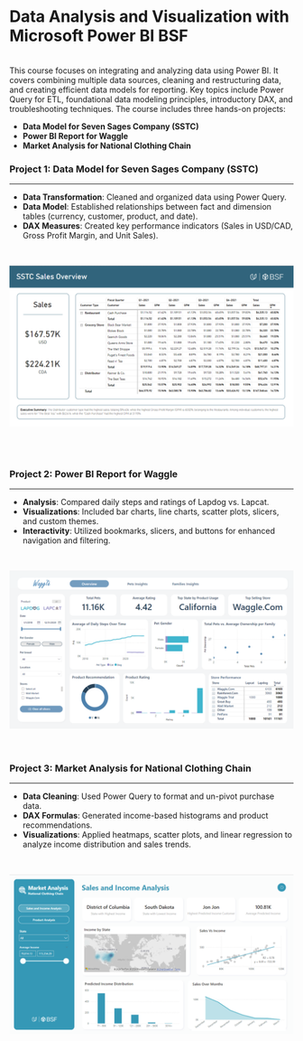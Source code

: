 # Data Analysis and Visualization with Microsoft Power BI BSF  

<br>
This course focuses on integrating and analyzing data using Power BI. It covers combining multiple data sources, cleaning and restructuring data, and creating efficient data models for reporting. Key topics include Power Query for ETL, foundational data modeling principles, introductory DAX, and troubleshooting techniques. The course includes three hands-on projects:

- **Data Model for Seven Sages Company (SSTC)**
- **Power BI Report for Waggle**
- **Market Analysis for National Clothing Chain**


### Project 1: Data Model for Seven Sages Company (SSTC)  
____
- **Data Transformation**: Cleaned and organized data using Power Query.  
- **Data Model**: Established relationships between fact and dimension tables (currency, customer, product, and date).  
- **DAX Measures**: Created key performance indicators (Sales in USD/CAD, Gross Profit Margin, and Unit Sales). <br>
<br>

![Project 1 - Monthly Sales Logs](https://raw.githubusercontent.com/Mariyyahes/Data-Analysis-and-Visualization-with-Microsoft-Power-Bi/main/Project%201%20-%20Create%20a%20Data%20Model%20for%20SSTC/Monthly%20Sales%20Logs/project1.png)

<br>
<br>

### Project 2: Power BI Report for Waggle  
____
- **Analysis**: Compared daily steps and ratings of Lapdog vs. Lapcat.  
- **Visualizations**: Included bar charts, line charts, scatter plots, slicers, and custom themes.  
- **Interactivity**: Utilized bookmarks, slicers, and buttons for enhanced navigation and filtering.
<br>

  ![Project 2](https://github.com/Mariyyahes/Data-Analysis-and-Visualization-with-Microsoft-Power-Bi/blob/main/Project%202%20-%20Building%20a%20PowerBI%20Report%20for%20Waggle/Project2_Dashboard1.png)
<br>
<br>
<br>
### Project 3: Market Analysis for National Clothing Chain 
____
- **Data Cleaning**: Used Power Query to format and un-pivot purchase data.  
- **DAX Formulas**: Generated income-based histograms and product recommendations.  
- **Visualizations**: Applied heatmaps, scatter plots, and linear regression to analyze income distribution and sales trends.
<br>

![Project 3](https://github.com/Mariyyahes/Data-Analysis-and-Visualization-with-Microsoft-Power-Bi/blob/main/Project%203%20-%20Market%20Analysis%20Report%20for%20National%20Clothing%20Chain/Project3_Dashboard1.png)


